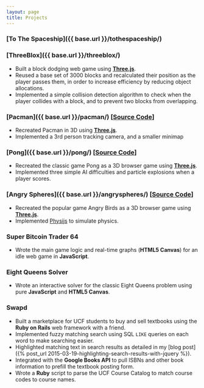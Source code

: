 ```yaml
---
layout: page
title: Projects
---
```


### [To The Spaceship]({{ base.url }}/tothespaceship/)

### [ThreeBlox]({{ base.url }}/threeblox/)

* Built a block dodging web game using [**Three.js**](https://github.com/mrdoob/three.js/).
* Reused a base set of 3000 blocks and recalculated their position as the player passes them, in
order to increase efficiency by reducing object allocations.
* Implemented a simple collision detection algorithm to check when the player collides with a block,
and to prevent two blocks from overlapping.

### [Pacman]({{ base.url }}/pacman/) [[Source Code](https://github.com/DylanDavidson/pong)]

* Recreated Pacman in 3D using [**Three.js**](https://github.com/mrdoob/three.js/).
* Implemented a 3rd person tracking camera, and a smaller minimap

### [Pong]({{ base.url }}/pong/) [[Source Code](https://github.com/DylanDavidson/pong)]

* Recreated the classic game Pong as a 3D browser game using [**Three.js**](https://github.com/mrdoob/three.js/).
* Implemented three simple AI difficulties and particle explosions when a player scores.

### [Angry Spheres]({{ base.url }}/angryspheres/) [[Source Code](https://github.com/DylanDavidson/angryspheres)]

* Recreated the popular game Angry Birds as a 3D browser game using [**Three.js**](https://github.com/mrdoob/three.js/).
* Implemented [Physijs](http://chandlerprall.github.io/Physijs/) to simulate physics.

### Super Bitcoin Trader 64

* Wrote the main game logic and real-time graphs (**HTML5 Canvas**) for an idle web game in
**JavaScript**.

### Eight Queens Solver

* Wrote an interactive solver for the classic Eight Queens problem using pure **JavaScript**
and **HTML5 Canvas**.

### Swapd

* Built a marketplace for UCF students to buy and sell textbooks using the **Ruby on Rails**
web framework with a friend.
* Implemented fuzzy matching search using SQL `LIKE` queries on each word to make searching easier.
* Highlighted matching text in search results as detailed in my [blog post]({% post_url 2015-03-19-highlighting-search-results-with-jquery %}).
* Integrated with the **Google Books API** to pull ISBNs and other book information to prefill the
textbook posting form.
* Wrote a **Ruby** script to parse the UCF Course Catalog to match course codes to course names.


